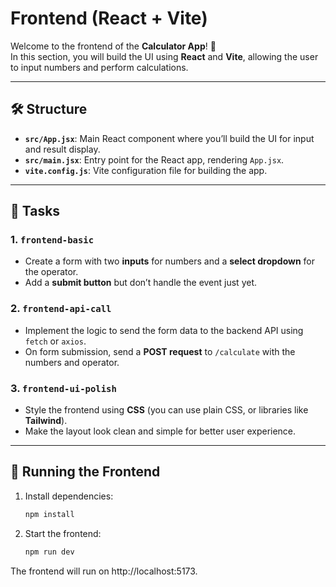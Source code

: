 
# Frontend (React + Vite)

Welcome to the frontend of the **Calculator App**! 🎉  
In this section, you will build the UI using **React** and **Vite**, allowing the user to input numbers and perform calculations.

---

## 🛠 Structure
- **`src/App.jsx`**: Main React component where you’ll build the UI for input and result display.
- **`src/main.jsx`**: Entry point for the React app, rendering `App.jsx`.
- **`vite.config.js`**: Vite configuration file for building the app.

---

## 🚀 Tasks

### 1. `frontend-basic`
- Create a form with two **inputs** for numbers and a **select dropdown** for the operator.
- Add a **submit button** but don’t handle the event just yet.

### 2. `frontend-api-call`
- Implement the logic to send the form data to the backend API using `fetch` or `axios`.
- On form submission, send a **POST request** to `/calculate` with the numbers and operator.

### 3. `frontend-ui-polish`
- Style the frontend using **CSS** (you can use plain CSS, or libraries like **Tailwind**).
- Make the layout look clean and simple for better user experience.

---

## 🔧 Running the Frontend

1. Install dependencies:
   ```bash
   npm install
2. Start the frontend:
    ```bash
    npm run dev

The frontend will run on http://localhost:5173.